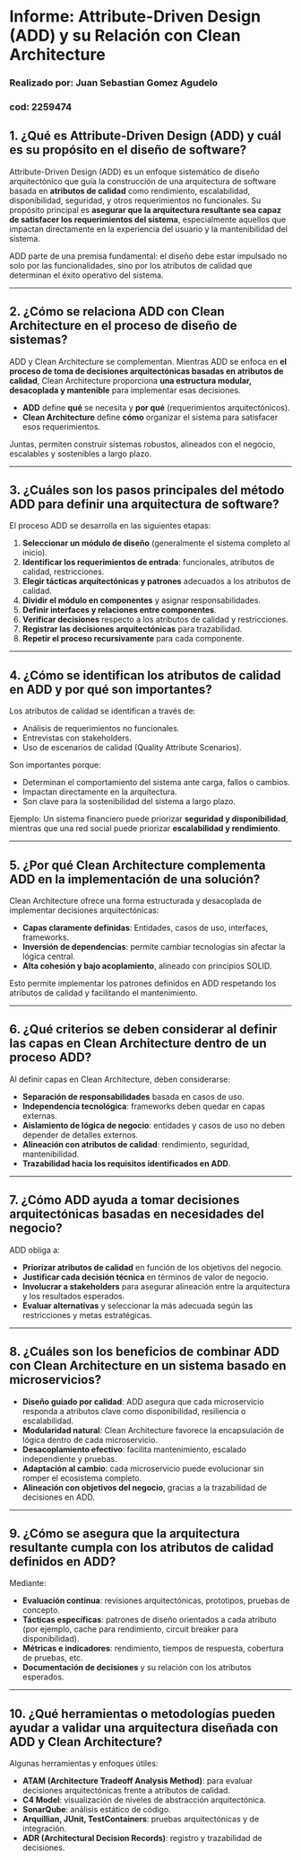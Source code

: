 # Informe: Attribute-Driven Design (ADD) y su Relación con Clean Architecture

### Realizado por: Juan Sebastian Gomez Agudelo
### cod: 2259474

## 1. ¿Qué es Attribute-Driven Design (ADD) y cuál es su propósito en el diseño de software?

Attribute-Driven Design (ADD) es un enfoque sistemático de diseño arquitectónico que guía la construcción de una arquitectura de software basada en **atributos de calidad** como rendimiento, escalabilidad, disponibilidad, seguridad, y otros requerimientos no funcionales. Su propósito principal es **asegurar que la arquitectura resultante sea capaz de satisfacer los requerimientos del sistema**, especialmente aquellos que impactan directamente en la experiencia del usuario y la mantenibilidad del sistema.

ADD parte de una premisa fundamental: el diseño debe estar impulsado no solo por las funcionalidades, sino por los atributos de calidad que determinan el éxito operativo del sistema.

---

## 2. ¿Cómo se relaciona ADD con Clean Architecture en el proceso de diseño de sistemas?

ADD y Clean Architecture se complementan. Mientras ADD se enfoca en **el proceso de toma de decisiones arquitectónicas basadas en atributos de calidad**, Clean Architecture proporciona **una estructura modular, desacoplada y mantenible** para implementar esas decisiones.

- **ADD** define **qué** se necesita y **por qué** (requerimientos arquitectónicos).
- **Clean Architecture** define **cómo** organizar el sistema para satisfacer esos requerimientos.

Juntas, permiten construir sistemas robustos, alineados con el negocio, escalables y sostenibles a largo plazo.

---

## 3. ¿Cuáles son los pasos principales del método ADD para definir una arquitectura de software?

El proceso ADD se desarrolla en las siguientes etapas:

1. **Seleccionar un módulo de diseño** (generalmente el sistema completo al inicio).
2. **Identificar los requerimientos de entrada**: funcionales, atributos de calidad, restricciones.
3. **Elegir tácticas arquitectónicas y patrones** adecuados a los atributos de calidad.
4. **Dividir el módulo en componentes** y asignar responsabilidades.
5. **Definir interfaces y relaciones entre componentes**.
6. **Verificar decisiones** respecto a los atributos de calidad y restricciones.
7. **Registrar las decisiones arquitectónicas** para trazabilidad.
8. **Repetir el proceso recursivamente** para cada componente.

---

## 4. ¿Cómo se identifican los atributos de calidad en ADD y por qué son importantes?

Los atributos de calidad se identifican a través de:

- Análisis de requerimientos no funcionales.
- Entrevistas con stakeholders.
- Uso de escenarios de calidad (Quality Attribute Scenarios).

Son importantes porque:

- Determinan el comportamiento del sistema ante carga, fallos o cambios.
- Impactan directamente en la arquitectura.
- Son clave para la sostenibilidad del sistema a largo plazo.

Ejemplo: Un sistema financiero puede priorizar **seguridad y disponibilidad**, mientras que una red social puede priorizar **escalabilidad y rendimiento**.

---

## 5. ¿Por qué Clean Architecture complementa ADD en la implementación de una solución?

Clean Architecture ofrece una forma estructurada y desacoplada de implementar decisiones arquitectónicas:

- **Capas claramente definidas**: Entidades, casos de uso, interfaces, frameworks.
- **Inversión de dependencias**: permite cambiar tecnologías sin afectar la lógica central.
- **Alta cohesión y bajo acoplamiento**, alineado con principios SOLID.

Esto permite implementar los patrones definidos en ADD respetando los atributos de calidad y facilitando el mantenimiento.

---

## 6. ¿Qué criterios se deben considerar al definir las capas en Clean Architecture dentro de un proceso ADD?

Al definir capas en Clean Architecture, deben considerarse:

- **Separación de responsabilidades** basada en casos de uso.
- **Independencia tecnológica**: frameworks deben quedar en capas externas.
- **Aislamiento de lógica de negocio**: entidades y casos de uso no deben depender de detalles externos.
- **Alineación con atributos de calidad**: rendimiento, seguridad, mantenibilidad.
- **Trazabilidad hacia los requisitos identificados en ADD**.

---

## 7. ¿Cómo ADD ayuda a tomar decisiones arquitectónicas basadas en necesidades del negocio?

ADD obliga a:

- **Priorizar atributos de calidad** en función de los objetivos del negocio.
- **Justificar cada decisión técnica** en términos de valor de negocio.
- **Involucrar a stakeholders** para asegurar alineación entre la arquitectura y los resultados esperados.
- **Evaluar alternativas** y seleccionar la más adecuada según las restricciones y metas estratégicas.

---

## 8. ¿Cuáles son los beneficios de combinar ADD con Clean Architecture en un sistema basado en microservicios?

- **Diseño guiado por calidad**: ADD asegura que cada microservicio responda a atributos clave como disponibilidad, resiliencia o escalabilidad.
- **Modularidad natural**: Clean Architecture favorece la encapsulación de lógica dentro de cada microservicio.
- **Desacoplamiento efectivo**: facilita mantenimiento, escalado independiente y pruebas.
- **Adaptación al cambio**: cada microservicio puede evolucionar sin romper el ecosistema completo.
- **Alineación con objetivos del negocio**, gracias a la trazabilidad de decisiones en ADD.

---

## 9. ¿Cómo se asegura que la arquitectura resultante cumpla con los atributos de calidad definidos en ADD?

Mediante:

- **Evaluación continua**: revisiones arquitectónicas, prototipos, pruebas de concepto.
- **Tácticas específicas**: patrones de diseño orientados a cada atributo (por ejemplo, cache para rendimiento, circuit breaker para disponibilidad).
- **Métricas e indicadores**: rendimiento, tiempos de respuesta, cobertura de pruebas, etc.
- **Documentación de decisiones** y su relación con los atributos esperados.

---

## 10. ¿Qué herramientas o metodologías pueden ayudar a validar una arquitectura diseñada con ADD y Clean Architecture?

Algunas herramientas y enfoques útiles:

- **ATAM (Architecture Tradeoff Analysis Method)**: para evaluar decisiones arquitectónicas frente a atributos de calidad.
- **C4 Model**: visualización de niveles de abstracción arquitectónica.
- **SonarQube**: análisis estático de código.
- **Arquillian, JUnit, TestContainers**: pruebas arquitectónicas y de integración.
- **ADR (Architectural Decision Records)**: registro y trazabilidad de decisiones.
